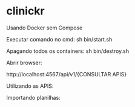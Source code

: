 # clinickr

Usando Docker sem Compose

Executar comando no cmd:
sh bin/start.sh

Apagando todos os containers:
sh bin/destroy.sh


Abrir browser:

http://localhost:4567/api/v1/{CONSULTAR APIS}



Utilizando as APIS:


Importando planilhas:


